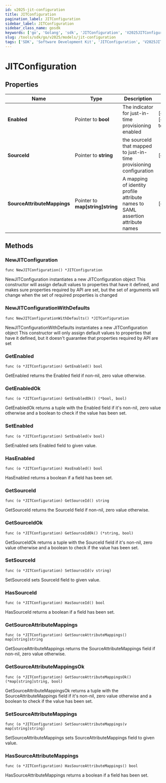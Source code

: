 ```yaml
---
id: v2025-jit-configuration
title: JITConfiguration
pagination_label: JITConfiguration
sidebar_label: JITConfiguration
sidebar_class_name: gosdk
keywords: ['go', 'Golang', 'sdk', 'JITConfiguration', 'V2025JITConfiguration'] 
slug: /tools/sdk/go/v2025/models/jit-configuration
tags: ['SDK', 'Software Development Kit', 'JITConfiguration', 'V2025JITConfiguration']
---
```


# JITConfiguration

## Properties

Name | Type | Description | Notes
------------ | ------------- | ------------- | -------------
**Enabled** | Pointer to **bool** | The indicator for just-in-time provisioning enabled | [optional] [default to false]
**SourceId** | Pointer to **string** | the sourceId that mapped to just-in-time provisioning configuration | [optional] 
**SourceAttributeMappings** | Pointer to **map[string]string** | A mapping of identity profile attribute names to SAML assertion attribute names | [optional] 

## Methods

### NewJITConfiguration

`func NewJITConfiguration() *JITConfiguration`

NewJITConfiguration instantiates a new JITConfiguration object
This constructor will assign default values to properties that have it defined,
and makes sure properties required by API are set, but the set of arguments
will change when the set of required properties is changed

### NewJITConfigurationWithDefaults

`func NewJITConfigurationWithDefaults() *JITConfiguration`

NewJITConfigurationWithDefaults instantiates a new JITConfiguration object
This constructor will only assign default values to properties that have it defined,
but it doesn't guarantee that properties required by API are set

### GetEnabled

`func (o *JITConfiguration) GetEnabled() bool`

GetEnabled returns the Enabled field if non-nil, zero value otherwise.

### GetEnabledOk

`func (o *JITConfiguration) GetEnabledOk() (*bool, bool)`

GetEnabledOk returns a tuple with the Enabled field if it's non-nil, zero value otherwise
and a boolean to check if the value has been set.

### SetEnabled

`func (o *JITConfiguration) SetEnabled(v bool)`

SetEnabled sets Enabled field to given value.

### HasEnabled

`func (o *JITConfiguration) HasEnabled() bool`

HasEnabled returns a boolean if a field has been set.

### GetSourceId

`func (o *JITConfiguration) GetSourceId() string`

GetSourceId returns the SourceId field if non-nil, zero value otherwise.

### GetSourceIdOk

`func (o *JITConfiguration) GetSourceIdOk() (*string, bool)`

GetSourceIdOk returns a tuple with the SourceId field if it's non-nil, zero value otherwise
and a boolean to check if the value has been set.

### SetSourceId

`func (o *JITConfiguration) SetSourceId(v string)`

SetSourceId sets SourceId field to given value.

### HasSourceId

`func (o *JITConfiguration) HasSourceId() bool`

HasSourceId returns a boolean if a field has been set.

### GetSourceAttributeMappings

`func (o *JITConfiguration) GetSourceAttributeMappings() map[string]string`

GetSourceAttributeMappings returns the SourceAttributeMappings field if non-nil, zero value otherwise.

### GetSourceAttributeMappingsOk

`func (o *JITConfiguration) GetSourceAttributeMappingsOk() (*map[string]string, bool)`

GetSourceAttributeMappingsOk returns a tuple with the SourceAttributeMappings field if it's non-nil, zero value otherwise
and a boolean to check if the value has been set.

### SetSourceAttributeMappings

`func (o *JITConfiguration) SetSourceAttributeMappings(v map[string]string)`

SetSourceAttributeMappings sets SourceAttributeMappings field to given value.

### HasSourceAttributeMappings

`func (o *JITConfiguration) HasSourceAttributeMappings() bool`

HasSourceAttributeMappings returns a boolean if a field has been set.


